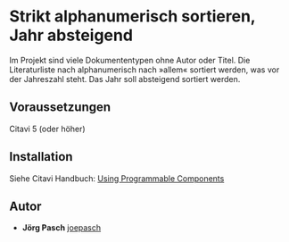 # Strikt alphanumerisch sortieren, Jahr absteigend

Im Projekt sind viele Dokumententypen ohne Autor oder Titel. Die Literaturliste nach alphanumerisch nach »allem« sortiert werden, was vor der Jahreszahl steht. Das Jahr soll absteigend sortiert werden.

## Voraussetzungen
Citavi 5 (oder höher)

## Installation
Siehe Citavi Handbuch: [Using Programmable Components](https://www.citavi.com/programmable_components)

## Autor

* **Jörg Pasch** [joepasch](https://github.com/joepasch)
